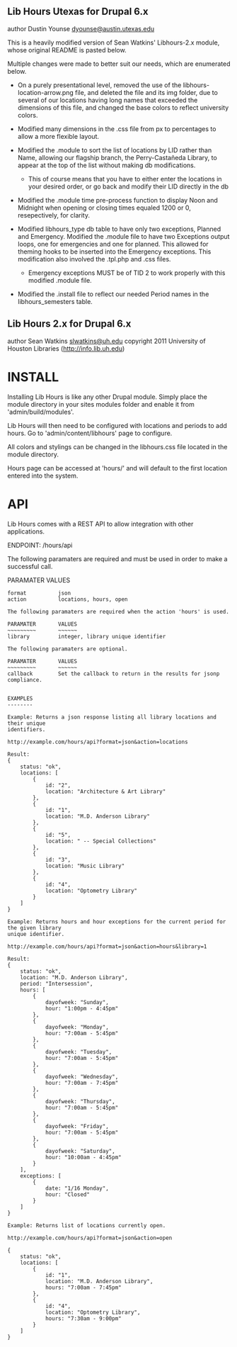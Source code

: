 Lib Hours Utexas for Drupal 6.x
-------------------------------

author Dustin Younse <dyounse@austin.utexas.edu>

This is a heavily modified version of Sean Watkins' Libhours-2.x module, whose original README is pasted below.

Multiple changes were made to better suit our needs, which are enumerated below.

- On a purely presentational level, removed the use of the libhours-location-arrow.png file, and deleted the file and its img folder, due to several of our locations having long names that exceeded the dimensions of this file, and changed the base colors to reflect university colors.

- Modified many dimensions in the .css file from px to percentages to allow a more flexible layout.

- Modified the .module to sort the list of locations by LID rather than Name, allowing our flagship branch, the Perry-Casta&#241;eda Library, to appear at the top of the list without making db modifications.

	- This of course means that you have to either enter the locations in your desired order, or go back and modify their LID directly in the db

- Modified the .module time pre-process function to display Noon and Midnight when opening or closing times equaled 1200 or 0, resepectively, for clarity.

- Modified libhours_type db table to have only two exceptions, Planned and Emergency.  Modified the .module file to have two Exceptions output loops, one for emergencies and one for planned.  This allowed for theming hooks to be inserted into the Emergency exceptions.  This modification also involved the .tpl.php and .css files.

	- Emergency exceptions MUST be of TID 2 to work properly with this modified .module file.

- Modified the .install file to reflect our needed Period names in the libhours_semesters table.

Lib Hours 2.x for Drupal 6.x
----------------------------

author Sean Watkins <slwatkins@uh.edu>
copyright 2011 University of Houston Libraries (http://info.lib.uh.edu)


INSTALL
=======

Installing Lib Hours is like any other Drupal module. Simply place the module directory
in your sites modules folder and enable it from 'admin/build/modules'.

Lib Hours will then need to be configured with locations and periods to add hours. Go to
'admin/content/libhours' page to configure.

All colors and stylings can be changed in the libhours.css file located in the module 
directory.

Hours page can be accessed at 'hours/' and will default to the first location entered 
into the system.

API
===

Lib Hours comes with a REST API to allow integration with other applications.

ENDPOINT: /hours/api

The following paramaters are required and must be used in order to make a successful call.

PARAMATER		VALUES
~~~~~~~~~		~~~~~~
format			json
action			locations, hours, open

The following paramaters are required when the action 'hours' is used.

PARAMATER		VALUES
~~~~~~~~~		~~~~~~
library			integer, library unique identifier

The following paramaters are optional.

PARAMATER		VALUES
~~~~~~~~~		~~~~~~
callback		Set the callback to return in the results for jsonp compliance.


EXAMPLES
--------

Example: Returns a json response listing all library locations and their unique 
identifiers.

http://example.com/hours/api?format=json&action=locations

Result:
{
	status: "ok",
	locations: [
		{
			id: "2",
			location: "Architecture & Art Library"
		},
		{
			id: "1",
			location: "M.D. Anderson Library"
		},
		{
			id: "5",
			location: " -- Special Collections"
		},
		{
			id: "3",
			location: "Music Library"
		},
		{
			id: "4",
			location: "Optometry Library"
		}
	]
}

Example: Returns hours and hour exceptions for the current period for the given library 
unique identifier.

http://example.com/hours/api?format=json&action=hours&library=1

Result:
{
	status: "ok",
	location: "M.D. Anderson Library",
	period: "Intersession",
	hours: [
		{
			dayofweek: "Sunday",
			hour: "1:00pm - 4:45pm"
		},
		{
			dayofweek: "Monday",
			hour: "7:00am - 5:45pm"
		},
		{
			dayofweek: "Tuesday",
			hour: "7:00am - 5:45pm"
		},
		{
			dayofweek: "Wednesday",
			hour: "7:00am - 7:45pm"
		},
		{
			dayofweek: "Thursday",
			hour: "7:00am - 5:45pm"
		},
		{
			dayofweek: "Friday",
			hour: "7:00am - 5:45pm"
		},
		{
			dayofweek: "Saturday",
			hour: "10:00am - 4:45pm"
		}
	],
	exceptions: [
		{
			date: "1/16 Monday",
			hour: "Closed"
		}
	]
}

Example: Returns list of locations currently open.

http://example.com/hours/api?format=json&action=open

{
	status: "ok",
	locations: [
		{
			id: "1",
			location: "M.D. Anderson Library",
			hours: "7:00am - 7:45pm"
		},
		{
			id: "4",
			location: "Optometry Library",
			hours: "7:30am - 9:00pm"
		}
	]
}